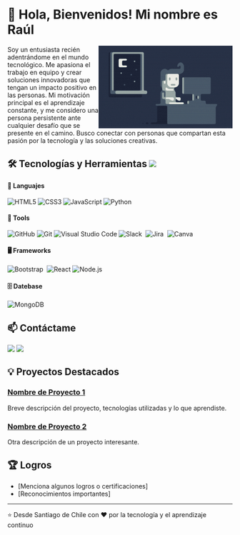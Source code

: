 # 👋 Hola, Bienvenidos! Mi nombre es Raúl
<img alt="Night Coding" width="300px" src="https://raw.githubusercontent.com/AVS1508/AVS1508/master/assets/Night-Coding.gif" align="right"/>Soy un entusiasta recién adentrándome en el mundo tecnológico. Me apasiona el trabajo en equipo y crear soluciones innovadoras que tengan un impacto positivo en las personas. Mi motivación principal es el aprendizaje constante, y me considero una persona persistente ante cualquier desafío que se presente en el camino. Busco conectar con personas que compartan esta pasión por la tecnología y las soluciones creativas.

<h2> 🛠️ Tecnologías y Herramientas <img src = "https://media2.giphy.com/media/QssGEmpkyEOhBCb7e1/giphy.gif?cid=ecf05e47a0n3gi1bfqntqmob8g9aid1oyj2wr3ds3mg700bl&rid=giphy.gif" width = 32px> </h2>

#### 🔧 Languajes

![HTML5](https://img.shields.io/badge/html5-%23E34F26.svg?style=for-the-badge&logo=html5&logoColor=white)
![CSS3](https://img.shields.io/badge/css3-%231572B6.svg?style=for-the-badge&logo=css3&logoColor=white)
![JavaScript](https://img.shields.io/badge/JavaScript-%23323330.svg?style=for-the-badge&logo=javascript&logoColor=F7DF1E)
![Python](https://img.shields.io/badge/Python-%2314354C.svg?style=for-the-badge&logo=python&logoColor=white)

#### 🔧 Tools
![GitHub](https://img.shields.io/badge/github-%23121011.svg?style=for-the-badge&logo=github&logoColor=white)
![Git](https://img.shields.io/badge/git-%23F05033.svg?style=for-the-badge&logo=git&logoColor=white)
![Visual Studio Code](https://img.shields.io/badge/Visual%20Studio%20Code-0078d7.svg?style=for-the-badge&logo=visual-studio-code&logoColor=white)
![Slack](https://img.shields.io/badge/Slack-4A154B?style=for-the-badge&logo=slack&logoColor=white)&nbsp;
![Jira](https://img.shields.io/badge/jira-%230A0FFF.svg?style=for-the-badge&logo=jira&logoColor=white)&nbsp;
![Canva](https://img.shields.io/badge/Canva-%2300C4CC.svg?style=for-the-badge&logo=Canva&logoColor=white)&nbsp;

#### 🖥️ Frameworks
![Bootstrap](https://img.shields.io/badge/bootstrap-%23563D7C.svg?style=for-the-badge&logo=bootstrap&logoColor=white)&nbsp;
![React](https://img.shields.io/badge/React-20232A?style=for-the-badge&logo=react&logoColor=61DAFB)
![Node.js](https://img.shields.io/badge/node.js-339933.svg?style=for-the-badge&logo=nodedotjs&logoColor=white)

#### 🗄️ Datebase
![MongoDB](https://img.shields.io/badge/mongodb-47A248.svg?style=for-the-badge&logo=mongodb&logoColor=white)

## 📫 Contáctame
<a target="_blank" href="www.linkedin.com/in/raul-ernesto-sanhueza-808255360"><img src="https://img.shields.io/badge/-LinkedIn-0077B5?style=for-the-badge&logo=Linkedin&logoColor=white"></img></a>
<a target="_blank" href="sanhueza.raul.m@gmail.com"><img src="https://img.shields.io/badge/-Gmail-D14836?style=for-the-badge&logo=Gmail&logoColor=white"></img></a>

## 💡 Proyectos Destacados
### [Nombre de Proyecto 1](enlace-al-repositorio)
Breve descripción del proyecto, tecnologías utilizadas y lo que aprendiste.

### [Nombre de Proyecto 2](enlace-al-repositorio)
Otra descripción de un proyecto interesante.

## 🏆 Logros
- [Menciona algunos logros o certificaciones]
- [Reconocimientos importantes]

---
⭐️ Desde Santiago de Chile con ❤️ por la tecnología y el aprendizaje continuo

